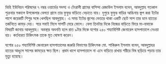 ডিহি ইউনিয়ন পরিষদের ৭ নম্বর ওয়ার্ডের সদস্য ও টেংরালী গ্রামের বাসিন্দা রেজাউল ইসলাম বলেন, আবদুল্লাহ গতকাল শুক্রবার সকালে উপজেলার বেলতা গ্রামে তার ফুফুর বাড়িতে বেড়াতে যায়। দুপুরে ফুফুর বাড়ির আঙিনায় স্তূপ করা ইটের পাশে কয়েকটি শিশুর সঙ্গে খেলছিল আবদুল্লাহ। এ সময় ইটের স্তূপের ভেতরে থাকা একটি ছোট সাপ তার ডান হাতের তর্জনিতে কামড় দেয়। পরে সবাই মিলে সাপটি মেরে ফেলে। বেলা তিনটার দিকে নিজের বাড়িতে ফিরে মা-বাবাকে বিষয়টি জানায় আবদুল্লাহ। অবস্থার অবনতি হলে রাত ৯টার দিকে যশোর ২৫০ শয্যাবিশিষ্ট জেনারেল হাসপাতালে নেওয়া হয়। কর্তব্যরত চিকিৎসক তাকে মৃত ঘোষণা করেন।

যশোর ২৫০ শয্যাবিশিষ্ট জেনারেল হাসপাতালের জরুরি বিভাগের চিকিৎসক মো. শাকিরুল ইসলাম বলেন, আবদুল্লাহর হাতের আঙুলে সাপের কামড়ের ক্ষত ছিল। প্রথম ধাপে হাসপাতালে না এনে বাড়িতে রাখায় শরীরে বিষ ছড়িয়ে পড়ায় তার মৃত্যু হয়েছে।
